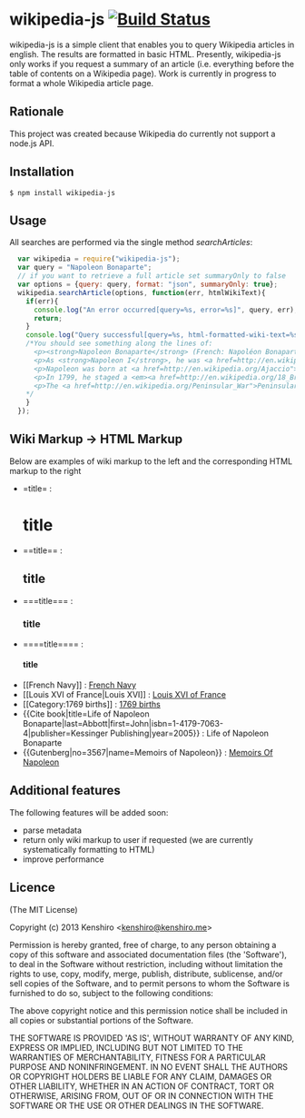 # wikipedia-js [![Build Status](https://travis-ci.org/kenshiro-o/wikipedia-js.png?branch=master)](https://travis-ci.org/kenshiro-o/wikipedia-js)

  wikipedia-js is a simple client that enables you to query Wikipedia articles in english. The results are formatted
in basic HTML.
Presently, wikipedia-js only works if you request a summary of an article (i.e. everything before the table of contents
on a Wikipedia page). Work is currently in progress to format a whole Wikipedia article page.

## Rationale

  This project was created because Wikipedia do currently not support a node.js API.

## Installation

    $ npm install wikipedia-js

## Usage
  All searches are performed via the single method *searchArticles*:

  ```js
    var wikipedia = require("wikipedia-js");
    var query = "Napoleon Bonaparte";
    // if you want to retrieve a full article set summaryOnly to false
    var options = {query: query, format: "json", summaryOnly: true};
    wikipedia.searchArticle(options, function(err, htmlWikiText){
      if(err){
        console.log("An error occurred[query=%s, error=%s]", query, err);
        return;
      }
      console.log("Query successful[query=%s, html-formatted-wiki-text=%s]", query, htmlWikiText);
      /*You should see something along the lines of:
        <p><strong>Napoleon Bonaparte</strong> (French: Napoléon Bonaparte [napoleɔ̃ bɔnɑpaʁt], Italian: Napoleone Buonaparte; 15 August 1769&nbsp;– 5 May 1821) was a French military and political leader who rose to prominence during the latter stages of the <a href=http://en.wikipedia.org/French_Revolution">French Revolution</a> and its associated <a href=http://en.wikipedia.org/French_Revolutionary_Wars">wars</a> in Europe.</p>
        <p>As <strong>Napoleon I</strong>, he was <a href=http://en.wikipedia.org/Emperor_of_the_French">Emperor of the French</a> from 1804 to 1815. His legal reform, the <a href=http://en.wikipedia.org/Napoleonic_Code">Napoleonic Code</a>, has been a major influence on many <a href=http://en.wikipedia.org/Civil_law_(legal_system)">civil law</a> jurisdictions worldwide, but he is best remembered for his role in the wars led against France by a series of coalitions, the so-called <a href=http://en.wikipedia.org/Napoleonic_Wars">Napoleonic Wars</a>. He established hegemony over most of continental Europe and sought to spread the ideals of the French Revolution, while consolidating an <a href=http://en.wikipedia.org/First_French_Empire">imperial monarchy</a> which restored aspects of the deposed <em><a href=http://en.wikipedia.org/Ancien_Régime">Ancien Régime</a>.</em> Due to his success in these wars, often against numerically superior enemies, he is generally regarded as one of the greatest military commanders of all time, and his campaigns are studied at military academies worldwide.(ref: Schom 1998)</p>
        <p>Napoleon was born at <a href=http://en.wikipedia.org/Ajaccio">Ajaccio</a> in <a href=http://en.wikipedia.org/Corsica">Corsica</a> in a family of <a href=http://en.wikipedia.org/Nobility_of_Italy">noble Italian</a> ancestry which had settled Corsica in the 16th century. He trained as an artillery officer in mainland France. He rose to prominence under the <a href=http://en.wikipedia.org/French_First_Republic">French First Republic</a> and led successful campaigns against the <a href=http://en.wikipedia.org/First_Coalition">First</a> and <a href=http://en.wikipedia.org/War_of_the_Second_Coalition">Second</a> Coalitions arrayed against France. He led a successful invasion of the Italian peninsula.</p>
        <p>In 1799, he staged a <em><a href=http://en.wikipedia.org/18_Brumaire">coup d</em>état</a> and installed himself as <a href=http://en.wikipedia.org/First_Consul">First Consul</a>; five years later the French Senate proclaimed him emperor, following a <a href=http://en.wikipedia.org/plebiscite">plebiscite</a> in his favour. In the first decade of the 19th century, the <a href=http://en.wikipedia.org/First_French_Empire">French Empire</a> under Napoleon engaged in a series of conflicts—the Napoleonic Wars—that involved every major European power.(ref: Schom 1998) After a streak of victories, France secured a dominant position in continental Europe, and Napoleon maintained the French <a href=http://en.wikipedia.org/sphere_of_influence">sphere of influence</a> through the formation of extensive alliances and the appointment of friends and family members to rule other European countries as French <a href=http://en.wikipedia.org/client_state">client state</a>s.</p>
        <p>The <a href=http://en.wikipedia.org/Peninsular_War">Peninsular War</a> and 1812 <a href=http://en.wikipedia.org/French_invasion_of_Russia">French invasion of Russia</a> marked turning points in Napoleons fortunes. His <a href=http://en.wikipedia.org/Grande_Armée">Grande Armée</a> was badly damaged in the campaign and never fully recovered. In 1813, the <a href=http://en.wikipedia.org/Sixth_Coalition">Sixth Coalition</a> defeated his forces <a href=http://en.wikipedia.org/Battle_of_Leipzig">at Leipzig</a>; the following year the Coalition invaded France, forced Napoleon to abdicate and exiled him to the island of <a href=http://en.wikipedia.org/Elba">Elba</a>. Less than a year later, he escaped Elba and returned to power, but was defeated at the <a href=http://en.wikipedia.org/Battle_of_Waterloo">Battle of Waterloo</a> in June 1815. Napoleon spent the last six years of his life in confinement by the British on the island of <a href=http://en.wikipedia.org/Saint_Helena">Saint Helena</a>. An autopsy concluded he died of <a href=http://en.wikipedia.org/stomach_cancer">stomach cancer</a>, but there has been some debate about the cause of his death, as some scholars have speculated that he was a victim of <a href=http://en.wikipedia.org/arsenic_poisoning">arsenic poisoning</a>.</p>
      */
      }
    });
  ```

## Wiki Markup -> HTML Markup
  Below are examples of wiki markup to the left and the corresponding  HTML markup to the right
  * =title= : <h1>title</h1>
  * ==title== : <h2>title</h2>
  * ===title=== : <h3>title</h3>
  * ====title==== : <h4>title</h4>
  * [[French Navy]] : <a href="http://en.wikipedia.org/wiki/French_Navy">French Navy</a>
  * [[Louis XVI of France|Louis XVI]] : <a href="http://en.wikipedia.org/wiki/Louis_XVI">Louis XVI of France</a>
  * [[Category:1769 births]] : <span class="category"><a href="http://en.wikipedia.org/wiki/Category:1769_births">1769 births</a></span>
  * {{Cite book|title=Life of Napoleon Bonaparte|last=Abbott|first=John|isbn=1-4179-7063-4|publisher=Kessinger Publishing|year=2005}} : <span class="reference" data-type="book " data-last="John" data-last="Abbott" data-year="2005" data-publisher="Kessinger Publishing" data-isbn="1-4179-7063-4">Life of Napoleon Bonaparte</span>
  * {{Gutenberg|no=3567|name=Memoirs of Napoleon}} : <a href="http://www.gutenberg.org/ebooks/3567">Memoirs Of Napoleon</a>



## Additional features

  The following features will be added soon:
  - parse metadata
  - return only wiki markup to user if requested (we are currently systematically formatting to HTML)
  - improve performance

## Licence

(The MIT License)

Copyright (c) 2013 Kenshiro &lt;kenshiro@kenshiro.me&gt;

Permission is hereby granted, free of charge, to any person obtaining
a copy of this software and associated documentation files (the
'Software'), to deal in the Software without restriction, including
without limitation the rights to use, copy, modify, merge, publish,
distribute, sublicense, and/or sell copies of the Software, and to
permit persons to whom the Software is furnished to do so, subject to
the following conditions:

The above copyright notice and this permission notice shall be
included in all copies or substantial portions of the Software.

THE SOFTWARE IS PROVIDED 'AS IS', WITHOUT WARRANTY OF ANY KIND,
EXPRESS OR IMPLIED, INCLUDING BUT NOT LIMITED TO THE WARRANTIES OF
MERCHANTABILITY, FITNESS FOR A PARTICULAR PURPOSE AND NONINFRINGEMENT.
IN NO EVENT SHALL THE AUTHORS OR COPYRIGHT HOLDERS BE LIABLE FOR ANY
CLAIM, DAMAGES OR OTHER LIABILITY, WHETHER IN AN ACTION OF CONTRACT,
TORT OR OTHERWISE, ARISING FROM, OUT OF OR IN CONNECTION WITH THE
SOFTWARE OR THE USE OR OTHER DEALINGS IN THE SOFTWARE.
